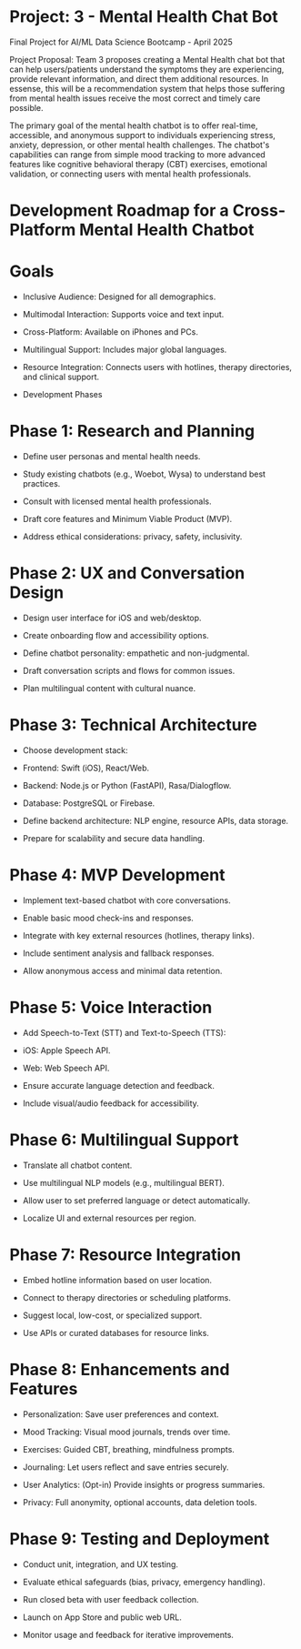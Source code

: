 # Project: 3 - Mental Health Chat Bot
Final Project for AI/ML Data Science Bootcamp - April 2025

Project Proposal: Team 3 proposes creating a Mental Health chat bot that can help users/patients understand the symptoms they are experiencing, provide relevant information, and direct them additional resources. In essense, this will be a recommendation system that helps those suffering from mental health issues receive the most correct and timely care possible.

The primary goal of the mental health chatbot is to offer real-time, accessible, and anonymous support to individuals experiencing stress, anxiety, depression, or other mental health challenges. The chatbot's capabilities can range from simple mood tracking to more advanced features like cognitive behavioral therapy (CBT) exercises, emotional validation, or connecting users with mental health professionals.

# Development Roadmap for a Cross-Platform Mental Health Chatbot

# Goals

- Inclusive Audience: Designed for all demographics.

- Multimodal Interaction: Supports voice and text input.

- Cross-Platform: Available on iPhones and PCs.

- Multilingual Support: Includes major global languages.

- Resource Integration: Connects users with hotlines, therapy directories, and clinical support.

- Development Phases

# Phase 1: Research and Planning

- Define user personas and mental health needs.

- Study existing chatbots (e.g., Woebot, Wysa) to understand best practices.

- Consult with licensed mental health professionals.

- Draft core features and Minimum Viable Product (MVP).

- Address ethical considerations: privacy, safety, inclusivity.

# Phase 2: UX and Conversation Design

- Design user interface for iOS and web/desktop.

- Create onboarding flow and accessibility options.

- Define chatbot personality: empathetic and non-judgmental.

- Draft conversation scripts and flows for common issues.

- Plan multilingual content with cultural nuance.

# Phase 3: Technical Architecture

- Choose development stack:

- Frontend: Swift (iOS), React/Web.

- Backend: Node.js or Python (FastAPI), Rasa/Dialogflow.

- Database: PostgreSQL or Firebase.

- Define backend architecture: NLP engine, resource APIs, data storage.

- Prepare for scalability and secure data handling.

# Phase 4: MVP Development

- Implement text-based chatbot with core conversations.

- Enable basic mood check-ins and responses.

- Integrate with key external resources (hotlines, therapy links).

- Include sentiment analysis and fallback responses.

- Allow anonymous access and minimal data retention.

# Phase 5: Voice Interaction

- Add Speech-to-Text (STT) and Text-to-Speech (TTS):

- iOS: Apple Speech API.

- Web: Web Speech API.

- Ensure accurate language detection and feedback.

- Include visual/audio feedback for accessibility.

# Phase 6: Multilingual Support

- Translate all chatbot content.

- Use multilingual NLP models (e.g., multilingual BERT).

- Allow user to set preferred language or detect automatically.

- Localize UI and external resources per region.

# Phase 7: Resource Integration

- Embed hotline information based on user location.

- Connect to therapy directories or scheduling platforms.

- Suggest local, low-cost, or specialized support.

- Use APIs or curated databases for resource links.

# Phase 8: Enhancements and Features

- Personalization: Save user preferences and context.

- Mood Tracking: Visual mood journals, trends over time.

- Exercises: Guided CBT, breathing, mindfulness prompts.

- Journaling: Let users reflect and save entries securely.

- User Analytics: (Opt-in) Provide insights or progress summaries.

- Privacy: Full anonymity, optional accounts, data deletion tools.

# Phase 9: Testing and Deployment

- Conduct unit, integration, and UX testing.

- Evaluate ethical safeguards (bias, privacy, emergency handling).

- Run closed beta with user feedback collection.

- Launch on App Store and public web URL.

- Monitor usage and feedback for iterative improvements.
